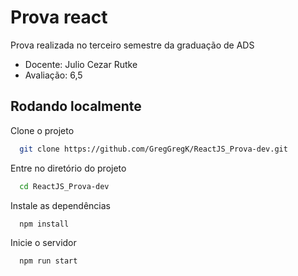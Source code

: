 
# Prova react

Prova realizada no terceiro semestre da graduação de ADS
* Docente: Julio Cezar Rutke
* Avaliação: 6,5


## Rodando localmente

Clone o projeto

```bash
  git clone https://github.com/GregGregK/ReactJS_Prova-dev.git
```

Entre no diretório do projeto

```bash
  cd ReactJS_Prova-dev
```

Instale as dependências

```bash
  npm install
```

Inicie o servidor

```bash
  npm run start
```

